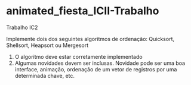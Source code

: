 # animated_fiesta_ICII-Trabalho
Trabalho IC2

Implemente dois dos seguintes algoritmos de ordenação: 
Quicksort, Shellsort, Heapsort ou Mergesort

1)	O algoritmo deve estar corretamente implementado
2)	Algumas novidades devem ser inclusas. Novidade pode ser uma boa interface, animação, ordenação de um vetor de registros por uma determinada chave, etc.

